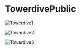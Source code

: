 # TowerdivePublic

![Towerdive1](https://github.com/ImAShark/TowerdivePublic/assets/32833605/43a6706d-2546-4379-b675-322e6f047ab6)

![Towerdive2](https://github.com/ImAShark/TowerdivePublic/assets/32833605/8b047ad5-2031-4ed6-9130-3d96507b13ca)

![Towerdive3](https://github.com/ImAShark/TowerdivePublic/assets/32833605/f387fbc0-2a48-4738-945b-04bd5766437f)
